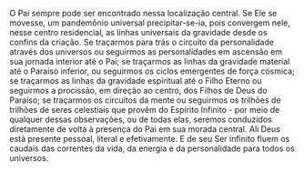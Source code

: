 ﻿O Pai sempre pode ser encontrado nessa localização central. Se Ele se movesse, um pandemônio universal precipitar-se-ia, pois convergem nele, nesse centro residencial, as linhas universais da gravidade desde os confins da criação. Se traçarmos para trás o circuito da personalidade através dos universos ou seguirmos as personalidades em ascensão em sua jornada interior até o Pai; se traçarmos as linhas da gravidade material até o Paraíso inferior, ou seguirmos os ciclos emergentes de força cósmica; se traçarmos as linhas da gravidade espiritual até o Filho Eterno ou seguirmos a procissão, em direção ao centro, dos Filhos de Deus do Paraíso; se traçarmos os circuitos da mente ou seguirmos os trilhões de trilhões de seres celestiais que provêm do Espírito Infinito - por meio de qualquer dessas observações, ou de todas elas, seremos conduzidos diretamente de volta à presença do Pai em sua morada central. Ali Deus está presente pessoal, literal e efetivamente. E de seu Ser infinito fluem os caudais das correntes da vida, da energia e da personalidade para todos os universos.<BR>